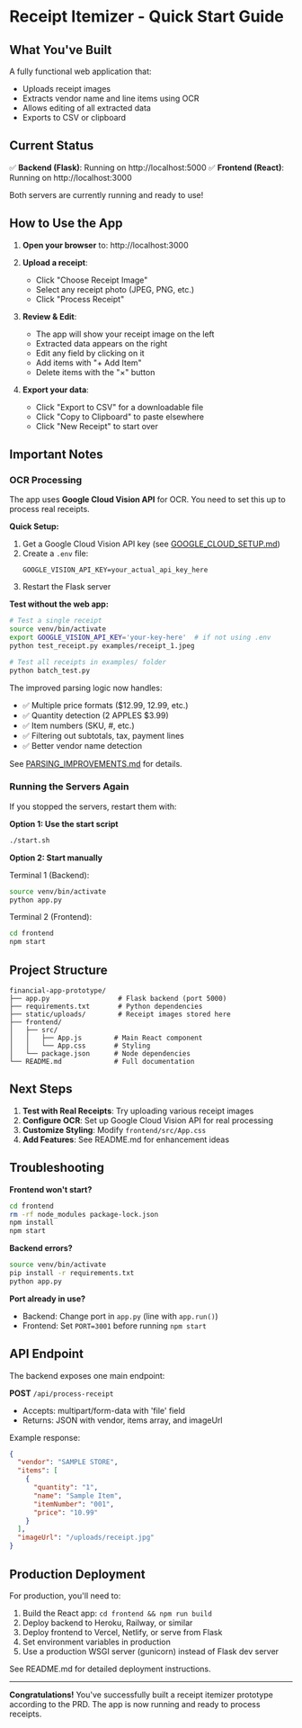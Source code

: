 # Receipt Itemizer - Quick Start Guide

## What You've Built

A fully functional web application that:
- Uploads receipt images
- Extracts vendor name and line items using OCR
- Allows editing of all extracted data
- Exports to CSV or clipboard

## Current Status

✅ **Backend (Flask)**: Running on http://localhost:5000
✅ **Frontend (React)**: Running on http://localhost:3000

Both servers are currently running and ready to use!

## How to Use the App

1. **Open your browser** to: http://localhost:3000

2. **Upload a receipt**:
   - Click "Choose Receipt Image"
   - Select any receipt photo (JPEG, PNG, etc.)
   - Click "Process Receipt"

3. **Review & Edit**:
   - The app will show your receipt image on the left
   - Extracted data appears on the right
   - Edit any field by clicking on it
   - Add items with "+ Add Item"
   - Delete items with the "×" button

4. **Export your data**:
   - Click "Export to CSV" for a downloadable file
   - Click "Copy to Clipboard" to paste elsewhere
   - Click "New Receipt" to start over

## Important Notes

### OCR Processing
The app uses **Google Cloud Vision API** for OCR. You need to set this up to process real receipts.

**Quick Setup:**
1. Get a Google Cloud Vision API key (see [GOOGLE_CLOUD_SETUP.md](GOOGLE_CLOUD_SETUP.md))
2. Create a `.env` file:
   ```
   GOOGLE_VISION_API_KEY=your_actual_api_key_here
   ```
3. Restart the Flask server

**Test without the web app:**
```bash
# Test a single receipt
source venv/bin/activate
export GOOGLE_VISION_API_KEY='your-key-here'  # if not using .env
python test_receipt.py examples/receipt_1.jpeg

# Test all receipts in examples/ folder
python batch_test.py
```

The improved parsing logic now handles:
- ✅ Multiple price formats ($12.99, 12.99, etc.)
- ✅ Quantity detection (2 APPLES $3.99)
- ✅ Item numbers (SKU, #, etc.)
- ✅ Filtering out subtotals, tax, payment lines
- ✅ Better vendor name detection

See [PARSING_IMPROVEMENTS.md](PARSING_IMPROVEMENTS.md) for details.

### Running the Servers Again

If you stopped the servers, restart them with:

**Option 1: Use the start script**
```bash
./start.sh
```

**Option 2: Start manually**

Terminal 1 (Backend):
```bash
source venv/bin/activate
python app.py
```

Terminal 2 (Frontend):
```bash
cd frontend
npm start
```

## Project Structure

```
financial-app-prototype/
├── app.py                 # Flask backend (port 5000)
├── requirements.txt       # Python dependencies
├── static/uploads/        # Receipt images stored here
├── frontend/
│   ├── src/
│   │   ├── App.js        # Main React component
│   │   └── App.css       # Styling
│   └── package.json      # Node dependencies
└── README.md             # Full documentation
```

## Next Steps

1. **Test with Real Receipts**: Try uploading various receipt images
2. **Configure OCR**: Set up Google Cloud Vision API for real processing
3. **Customize Styling**: Modify `frontend/src/App.css`
4. **Add Features**: See README.md for enhancement ideas

## Troubleshooting

**Frontend won't start?**
```bash
cd frontend
rm -rf node_modules package-lock.json
npm install
npm start
```

**Backend errors?**
```bash
source venv/bin/activate
pip install -r requirements.txt
python app.py
```

**Port already in use?**
- Backend: Change port in `app.py` (line with `app.run()`)
- Frontend: Set `PORT=3001` before running `npm start`

## API Endpoint

The backend exposes one main endpoint:

**POST** `/api/process-receipt`
- Accepts: multipart/form-data with 'file' field
- Returns: JSON with vendor, items array, and imageUrl

Example response:
```json
{
  "vendor": "SAMPLE STORE",
  "items": [
    {
      "quantity": "1",
      "name": "Sample Item",
      "itemNumber": "001",
      "price": "10.99"
    }
  ],
  "imageUrl": "/uploads/receipt.jpg"
}
```

## Production Deployment

For production, you'll need to:
1. Build the React app: `cd frontend && npm run build`
2. Deploy backend to Heroku, Railway, or similar
3. Deploy frontend to Vercel, Netlify, or serve from Flask
4. Set environment variables in production
5. Use a production WSGI server (gunicorn) instead of Flask dev server

See README.md for detailed deployment instructions.

---

**Congratulations!** You've successfully built a receipt itemizer prototype according to the PRD. The app is now running and ready to process receipts.
